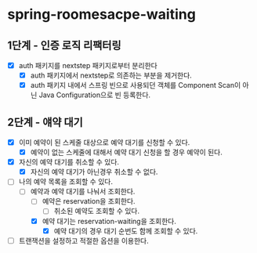 # spring-roomesacpe-waiting

## 1단계 - 인증 로직 리팩터링
- [x] auth 패키지를 nextstep 패키지로부터 분리한다
  - [x] auth 패키지에서 nextstep로 의존하는 부분을 제거한다.
  - [x] auth 패키지 내에서 스프링 빈으로 사용되던 객체를 Component Scan이 아닌 Java Configuration으로 빈 등록한다.

## 2단계 - 얘약 대기
- [x] 이미 예약이 된 스케줄 대상으로 예약 대기를 신청할 수 있다.
  - [x] 예약이 없는 스케줄에 대해서 예약 대기 신청을 할 경우 예약이 된다.
- [x] 자신의 예약 대기를 취소할 수 있다.
  - [x] 자신의 예약 대기가 아닌경우 취소할 수 없다.
- [ ] 나의 예약 목록을 조회할 수 있다. 
  - [ ] 예약과 예약 대기를 나눠서 조회한다.
    - [ ] 예약은 reservation을 조회한다.
      - [ ] 취소된 예약도 조회할 수 있다.
    - [x] 예약 대기는 reservation-waiting을 조회한다.
      - [x] 예약 대기의 경우 대기 순번도 함께 조회할 수 있다. 
- [ ] 트랜잭션을 설정하고 적절한 옵션을 이용한다.
